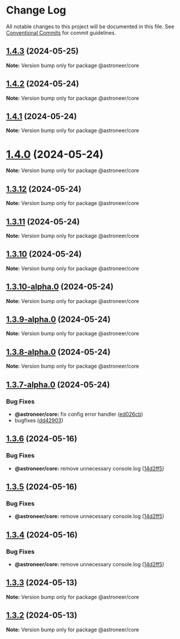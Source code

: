 # Change Log

All notable changes to this project will be documented in this file.
See [Conventional Commits](https://conventionalcommits.org) for commit guidelines.

## [1.4.3](https://github.com/astroneer-team/astroneer/compare/v1.4.2...v1.4.3) (2024-05-25)

**Note:** Version bump only for package @astroneer/core





## [1.4.2](https://github.com/astroneer-team/astroneer/compare/v1.4.1...v1.4.2) (2024-05-24)

**Note:** Version bump only for package @astroneer/core





## [1.4.1](https://github.com/astroneer-team/astroneer/compare/v1.4.0...v1.4.1) (2024-05-24)

**Note:** Version bump only for package @astroneer/core





# [1.4.0](https://github.com/astroneer-team/astroneer/compare/v1.3.13...v1.4.0) (2024-05-24)

**Note:** Version bump only for package @astroneer/core





## [1.3.12](https://github.com/astroneer-team/astroneer/compare/v1.3.10...v1.3.12) (2024-05-24)

**Note:** Version bump only for package @astroneer/core





## [1.3.11](https://github.com/astroneer-team/astroneer/compare/v1.3.10...v1.3.11) (2024-05-24)

**Note:** Version bump only for package @astroneer/core





## [1.3.10](https://github.com/astroneer-team/astroneer/compare/v1.3.10-alpha.0...v1.3.10) (2024-05-24)

**Note:** Version bump only for package @astroneer/core





## [1.3.10-alpha.0](https://github.com/astroneer-team/astroneer/compare/v1.3.9-alpha.0...v1.3.10-alpha.0) (2024-05-24)

**Note:** Version bump only for package @astroneer/core





## [1.3.9-alpha.0](https://github.com/astroneer-team/astroneer/compare/v1.3.8-alpha.0...v1.3.9-alpha.0) (2024-05-24)

**Note:** Version bump only for package @astroneer/core





## [1.3.8-alpha.0](https://github.com/astroneer-team/astroneer/compare/v1.3.7-alpha.0...v1.3.8-alpha.0) (2024-05-24)

**Note:** Version bump only for package @astroneer/core





## [1.3.7-alpha.0](https://github.com/astroneer-team/astroneer/compare/v1.3.6...v1.3.7-alpha.0) (2024-05-24)

### Bug Fixes

- **@astroneer/core:** fix config error handler ([ed026cb](https://github.com/astroneer-team/astroneer/commit/ed026cbec1d5f261c0b6c0ae2b7686eabfe06357))
- bugfixes ([dd42903](https://github.com/astroneer-team/astroneer/commit/dd429030a5d84a0077cd6201be8ae8421c867d59))

## [1.3.6](https://github.com/astroneer-team/astroneer/compare/v1.1.2...v1.3.6) (2024-05-16)

### Bug Fixes

- **@astroneer/core:** remove unnecessary console.log ([14d2ff5](https://github.com/astroneer-team/astroneer/commit/14d2ff598fdcb03c0885772b7450638dc1c6208f))

## [1.3.5](https://github.com/astroneer-team/astroneer/compare/v1.1.2...v1.3.5) (2024-05-16)

### Bug Fixes

- **@astroneer/core:** remove unnecessary console.log ([14d2ff5](https://github.com/astroneer-team/astroneer/commit/14d2ff598fdcb03c0885772b7450638dc1c6208f))

## [1.3.4](https://github.com/astroneer-team/astroneer/compare/v1.1.2...v1.3.4) (2024-05-16)

### Bug Fixes

- **@astroneer/core:** remove unnecessary console.log ([14d2ff5](https://github.com/astroneer-team/astroneer/commit/14d2ff598fdcb03c0885772b7450638dc1c6208f))

## [1.3.3](https://github.com/astroneer-team/astroneer/compare/v1.1.2...v1.3.3) (2024-05-13)

**Note:** Version bump only for package @astroneer/core

## [1.3.2](https://github.com/astroneer-team/astroneer/compare/v1.1.2...v1.3.2) (2024-05-13)

**Note:** Version bump only for package @astroneer/core
